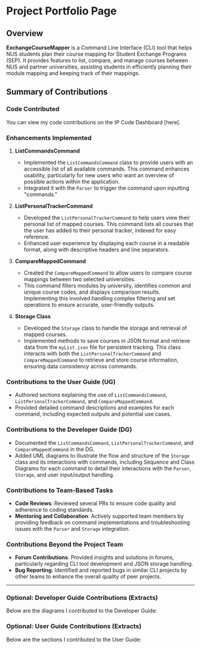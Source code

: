 # Project Portfolio Page

## Overview
**ExchangeCourseMapper** is a Command Line Interface (CLI) tool that helps NUS students plan their course mapping for Student Exchange Programs (SEP). It provides features to list, compare, and manage courses between NUS and partner universities, assisting students in efficiently planning their module mapping and keeping track of their mappings.

## Summary of Contributions

### Code Contributed
You can view my code contributions on the tP Code Dashboard [here].

### Enhancements Implemented

1. **ListCommandsCommand**
    - Implemented the `ListCommandsCommand` class to provide users with an accessible list of all available commands. This command enhances usability, particularly for new users who want an overview of possible actions within the application.
    - Integrated it with the `Parser` to trigger the command upon inputting "commands."

2. **ListPersonalTrackerCommand**
    - Developed the `ListPersonalTrackerCommand` to help users view their personal list of mapped courses. This command lists all courses that the user has added to their personal tracker, indexed for easy reference.
    - Enhanced user experience by displaying each course in a readable format, along with descriptive headers and line separators.

3. **CompareMappedCommand**
    - Created the `CompareMappedCommand` to allow users to compare course mappings between two selected universities.
    - This command filters modules by university, identifies common and unique course codes, and displays comparison results. Implementing this involved handling complex filtering and set operations to ensure accurate, user-friendly outputs.

4. **Storage Class**
    - Developed the `Storage` class to handle the storage and retrieval of mapped courses.
    - Implemented methods to save courses in JSON format and retrieve data from the `myList.json` file for persistent tracking. This class interacts with both the `ListPersonalTrackerCommand` and `CompareMappedCommand` to retrieve and store course information, ensuring data consistency across commands.

### Contributions to the User Guide (UG)
- Authored sections explaining the use of `ListCommandsCommand`, `ListPersonalTrackerCommand`, and `CompareMappedCommand`.
- Provided detailed command descriptions and examples for each command, including expected outputs and potential use cases.

### Contributions to the Developer Guide (DG)
- Documented the `ListCommandsCommand`, `ListPersonalTrackerCommand`, and `CompareMappedCommand` in the DG.
- Added UML diagrams to illustrate the flow and structure of the `Storage` class and its interactions with commands, including Sequence and Class Diagrams for each command to detail their interactions with the `Parser`, `Storage`, and user input/output handling.

### Contributions to Team-Based Tasks
- **Code Reviews**: Reviewed several PRs to ensure code quality and adherence to coding standards.
- **Mentoring and Collaboration**: Actively supported team members by providing feedback on command implementations and troubleshooting issues with the `Parser` and `Storage` integration.

### Contributions Beyond the Project Team
- **Forum Contributions**: Provided insights and solutions in forums, particularly regarding CLI tool development and JSON storage handling.
- **Bug Reporting**: Identified and reported bugs in similar CLI projects by other teams to enhance the overall quality of peer projects.

---

### Optional: Developer Guide Contributions (Extracts)
Below are the diagrams I contributed to the Developer Guide:


### Optional: User Guide Contributions (Extracts)
Below are the sections I contributed to the User Guide:

